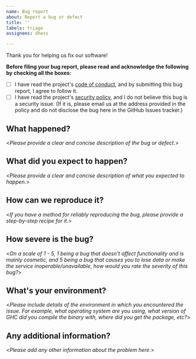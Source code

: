 ```yaml
---
name: Bug report
about: Report a bug or defect
title: ''
labels: triage
assignees: dhess

---
```


Thank you for helping us fix our software!

**Before filing your bug report, please read and acknowledge the following by checking all the boxes:**

- [ ] I have read the project's [code of conduct](https://github.com/hackworthltd/primer/blob/main/CODE_OF_CONDUCT.md), and by submitting this bug report, I agree to follow it.
- [ ] I have read the project's [security policy](https://github.com/hackworthltd/primer/security/policy), and I do not believe this bug is a security issue. (If it is, please email us at the address provided in the policy and do not disclose the bug here in the GitHub Issues tracker.)

## What happened?

<*Please provide a clear and concise description of the bug or defect.*>

## What did you expect to happen?

<*Please provide a clear and concise description of what you expected to happen.*>

## How can we reproduce it?

<*If you have a method for reliably reproducing the bug, please provide a step-by-step recipe for it.*>

## How severe is the bug?

<*On a scale of 1 - 5, 1 being a bug that doesn't affect functionality and is mainly cosmetic, and 5 being a bug that causes you to lose data or make the service inoperable/unavailable, how would you rate the severity of this bug?*>

## What's your environment?

<*Please include details of the environment in which you encountered the issue. For example, what operating system are you using, what version of GHC did you compile the binary with, where did you get the package, etc?*>

## Any additional information?

<*Please add any other information about the problem here.*>

